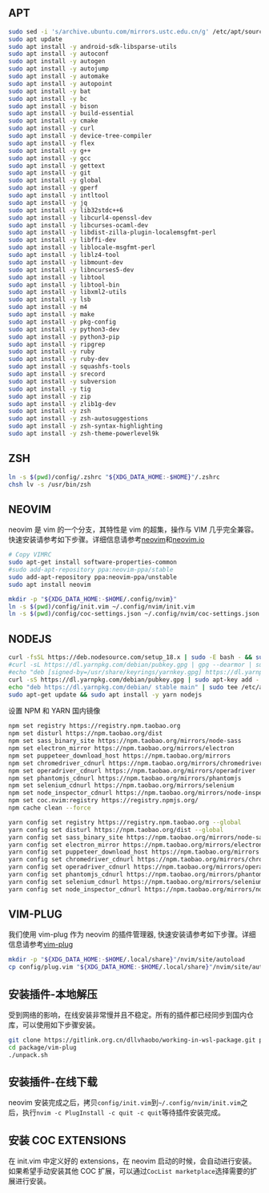 ## APT

```bash
sudo sed -i 's/archive.ubuntu.com/mirrors.ustc.edu.cn/g' /etc/apt/sources.list
sudo apt update
sudo apt install -y android-sdk-libsparse-utils
sudo apt install -y autoconf
sudo apt install -y autogen
sudo apt install -y autojump
sudo apt install -y automake
sudo apt install -y autopoint
sudo apt install -y bat
sudo apt install -y bc
sudo apt install -y bison
sudo apt install -y build-essential
sudo apt install -y cmake
sudo apt install -y curl
sudo apt install -y device-tree-compiler
sudo apt install -y flex
sudo apt install -y g++
sudo apt install -y gcc
sudo apt install -y gettext
sudo apt install -y git
sudo apt install -y global
sudo apt install -y gperf
sudo apt install -y intltool
sudo apt install -y jq
sudo apt install -y lib32stdc++6
sudo apt install -y libcurl4-openssl-dev
sudo apt install -y libcurses-ocaml-dev
sudo apt install -y libdist-zilla-plugin-localemsgfmt-perl
sudo apt install -y libffi-dev
sudo apt install -y liblocale-msgfmt-perl
sudo apt install -y liblz4-tool
sudo apt install -y libmount-dev
sudo apt install -y libncurses5-dev
sudo apt install -y libtool
sudo apt install -y libtool-bin
sudo apt install -y libxml2-utils
sudo apt install -y lsb
sudo apt install -y m4
sudo apt install -y make
sudo apt install -y pkg-config
sudo apt install -y python3-dev
sudo apt install -y python3-pip
sudo apt install -y ripgrep
sudo apt install -y ruby
sudo apt install -y ruby-dev
sudo apt install -y squashfs-tools
sudo apt install -y srecord
sudo apt install -y subversion
sudo apt install -y tig
sudo apt install -y zip
sudo apt install -y zlib1g-dev
sudo apt install -y zsh
sudo apt install -y zsh-autosuggestions
sudo apt install -y zsh-syntax-highlighting
sudo apt install -y zsh-theme-powerlevel9k
```

## ZSH

```bash
ln -s $(pwd)/config/.zshrc "${XDG_DATA_HOME:-$HOME}"/.zshrc
chsh lv -s /usr/bin/zsh
```

## NEOVIM

neovim 是 vim 的一个分支，其特性是 vim 的超集，操作与 VIM 几乎完全兼容。快速安装请参考如下步骤。详细信息请参考[neovim][]和[neovim.io][]

```bash
# Copy VIMRC
sudo apt-get install software-properties-common
#sudo add-apt-repository ppa:neovim-ppa/stable
sudo add-apt-repository ppa:neovim-ppa/unstable
sudo apt install neovim

mkdir -p "${XDG_DATA_HOME:-$HOME/.config/nvim}"
ln -s $(pwd)/config/init.vim ~/.config/nvim/init.vim
ln -s $(pwd)/config/coc-settings.json ~/.config/nvim/coc-settings.json
```

## NODEJS

```bash
curl -fsSL https://deb.nodesource.com/setup_18.x | sudo -E bash - && sudo apt-get install -y nodejs
#curl -sL https://dl.yarnpkg.com/debian/pubkey.gpg | gpg --dearmor | sudo tee /usr/share/keyrings/yarnkey.gpg >/dev/null
#echo "deb [signed-by=/usr/share/keyrings/yarnkey.gpg] https://dl.yarnpkg.com/debian stable main" | sudo tee /etc/apt/sources.list.d/yarn.list
curl -sS https://dl.yarnpkg.com/debian/pubkey.gpg | sudo apt-key add -
echo "deb https://dl.yarnpkg.com/debian/ stable main" | sudo tee /etc/apt/sources.list.d/yarn.list
sudo apt-get update && sudo apt install -y yarn nodejs
```

设置 NPM 和 YARN 国内镜像

```bash
npm set registry https://registry.npm.taobao.org
npm set disturl https://npm.taobao.org/dist
npm set sass_binary_site https://npm.taobao.org/mirrors/node-sass
npm set electron_mirror https://npm.taobao.org/mirrors/electron
npm set puppeteer_download_host https://npm.taobao.org/mirrors
npm set chromedriver_cdnurl https://npm.taobao.org/mirrors/chromedriver
npm set operadriver_cdnurl https://npm.taobao.org/mirrors/operadriver
npm set phantomjs_cdnurl https://npm.taobao.org/mirrors/phantomjs
npm set selenium_cdnurl https://npm.taobao.org/mirrors/selenium
npm set node_inspector_cdnurl https://npm.taobao.org/mirrors/node-inspector
npm set coc.nvim:registry https://registry.npmjs.org/
npm cache clean --force

yarn config set registry https://registry.npm.taobao.org --global
yarn config set disturl https://npm.taobao.org/dist --global
yarn config set sass_binary_site https://npm.taobao.org/mirrors/node-sass --global
yarn config set electron_mirror https://npm.taobao.org/mirrors/electron/ --global
yarn config set puppeteer_download_host https://npm.taobao.org/mirrors --global
yarn config set chromedriver_cdnurl https://npm.taobao.org/mirrors/chromedriver --global
yarn config set operadriver_cdnurl https://npm.taobao.org/mirrors/operadriver --global
yarn config set phantomjs_cdnurl https://npm.taobao.org/mirrors/phantomjs --global
yarn config set selenium_cdnurl https://npm.taobao.org/mirrors/selenium --global
yarn config set node_inspector_cdnurl https://npm.taobao.org/mirrors/node-inspector --global
```

## VIM-PLUG

我们使用 vim-plug 作为 neovim 的插件管理器, 快速安装请参考如下步骤。详细信息请参考[vim-plug][]

```bash
mkdir -p "${XDG_DATA_HOME:-$HOME/.local/share}"/nvim/site/autoload
cp config/plug.vim "${XDG_DATA_HOME:-$HOME/.local/share}"/nvim/site/autoload
```

## 安装插件-本地解压

受到网络的影响，在线安装非常慢并且不稳定。所有的插件都已经同步到国内仓库，可以使用如下步骤安装。

```bash
git clone https://gitlink.org.cn/dllvhaobo/working-in-wsl-package.git package
cd package/vim-plug
./unpack.sh
```

## 安装插件-在线下载

neovim 安装完成之后，拷贝`config/init.vim`到`~/.config/nvim/init.vim`之后，执行`nvim -c PlugInstall -c quit -c quit`等待插件安装完成。

## 安装 COC EXTENSIONS

在 init.vim 中定义好的 extensions，在 neovim 启动的时候，会自动进行安装。如果希望手动安装其他 COC 扩展，可以通过`CocList marketplace`选择需要的扩展进行安装。

[universal-ctags]: https://github.com/universal-ctags/ctags
[neovim]: https://github.com/neovim/neovim
[vim-plug]: https://github.com/junegunn/vim-plug
[coc.nvim]: https://github.com/neoclide/coc.nvim
[neovim.io]: http://neovim.io/
